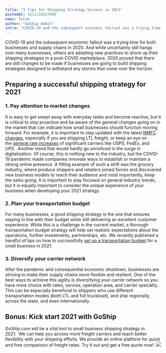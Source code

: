 ```yaml
---
title: "3 Tips for Shipping Strategy Success in 2021"
postedAt: 1611118827000
news: false
author: "GoShip Admin"
intro: "COVID-19 and the subsequent economic fallout was a trying time for both businesses and supply chains in 2020. And while uncertainty still hangs over many businesses, others are adopting new practices to shore up their shipping strategies in a post-COVID marketplace. 2020 proved that there are still changes to be made if businesses are going to build shipping strategies designed to withstand any storms that come over the horizon.  \n\nPreparing a successful shipping strategy for 2021\n-\n\n\n1. Pay attention to ma"
---
```

COVID-19 and the subsequent economic fallout was a trying time for both businesses and supply chains in 2020. And while uncertainty still hangs over many businesses, others are adopting new practices to shore up their shipping strategies in a post-COVID marketplace. 2020 proved that there are still changes to be made if businesses are going to build shipping strategies designed to withstand any storms that come over the horizon. 

Preparing a successful shipping strategy for 2021
-------------------------------------------------

### 1\. Pay attention to market changes

It is easy to get swept away with everyday tasks and become reactive, but it is critical to stay proactive and be aware of the general changes going on in the market that can indicate how small businesses should function moving forward. For example, it is important to stay updated with the latest [NMFC changes](https://info.transportationinsight.com/blog/nmfc-changes-december%22%20/), especially if you are shipping LTL freight, or keep an eye on the [general rate increases](https://www.goship.com/blog/2021-outlook-small-business-trends/) of significant carriers like USPS, FedEx, and UPS.  Another trend that would hardly go unnoticed is the surge in digitalization. Of course, this is nothing new to the industry, but the COVID-19 pandemic made companies innovate ways to establish or maintain a strong online presence. A fitting example of such a shift was the grocery industry, where produce shippers and retailers joined forces and discovered new business models to reach their audience and most importantly, keep the sales going. It is important to stay focused on general industry trends, but it is equally important to consider the unique experience of your business when developing your 2021 strategy. 

### 2\. Plan your transportation budget

For many businesses, a good shipping strategy is the one that ensures staying in line with their budget while still delivering an excellent customer experience. While this is a challenge in the current market, a thorough transportation budget strategy will help set realistic expectations about the operations, further investments, partnerships, etc. We recently published a handful of tips on how to successfully [set up a transportation budget](https://www.goship.com/blog/3-tips-for-transportation-budgeting-in-2021/) for a small business in 2021. 

### 3\. Diversify your carrier network

After the pandemic and consequential economic shutdown, businesses are striving to make their supply chains more flexible and resilient. One of the best ways to achieve this agility is diversifying your carrier network so you have more choice with rates, service, operation area, and carrier specialty. This can be especially beneficial to shippers who use different transportation modes (both LTL and full truckload), and ship regionally, across the state, and even internationally. 

Bonus: Kick start 2021 with GoShip
----------------------------------

GoShip.com will be a vital tool to small business shipping strategy in 2021.  We can help you access more freight carriers and reach better flexibility with your shipping efforts. We provide an online platform for quick and free comparison of freight rates. Try it out and get a free quote now!  [![](https://www.goship.com/wp-content/uploads/2021/02/1ace89b4-fe28-40ff-a2a7-4cddc60fc9ec.png)](https://www.goship.com/)
